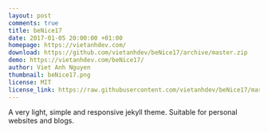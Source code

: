 ```yaml
---
layout: post
comments: true
title: beNice17
date: 2017-01-05 20:00:00 +01:00
homepage: https://vietanhdev.com/
download: https://github.com/vietanhdev/beNice17/archive/master.zip
demo: https://vietanhdev.com/beNice17/
author: Viet Anh Nguyen
thumbnail: beNice17.png
license: MIT
license_link: https://raw.githubusercontent.com/vietanhdev/beNice17/master/LICENSE
---
```


A very light, simple and responsive jekyll theme. Suitable for personal websites and blogs.
